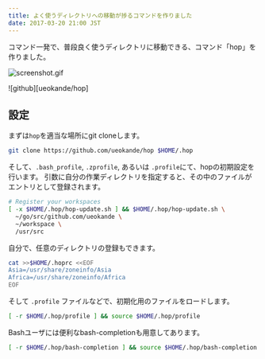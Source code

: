 ```yaml
---
title: よく使うディレクトリへの移動が捗るコマンドを作りました
date: 2017-03-20 21:00 JST
---
```


コマンド一発で、普段良く使うディレクトリに移動できる、コマンド「hop」を作りました。

![screenshot.gif](hop.gif)

![github][ueokande/hop]

設定
----

まずは`hop`を適当な場所にgit cloneします。

```sh
git clone https://github.com/ueokande/hop $HOME/.hop
```

そして、`.bash_profile`, `.zprofile`, あるいは `.profile`にて、hopの初期設定を行います。
引数に自分の作業ディレクトリを指定すると、その中のファイルがエントリとして登録されます。

```sh
# Register your workspaces
[ -x $HOME/.hop/hop-update.sh ] && $HOME/.hop/hop-update.sh \
  ~/go/src/github.com/ueokande \
  ~/workspace \
  /usr/src
```

自分で、任意のディレクトリの登録もできます。

```sh
cat >>$HOME/.hoprc <<EOF
Asia=/usr/share/zoneinfo/Asia
Africa=/usr/share/zoneinfo/Africa
EOF
```

そして `.profile` ファイルなどで、初期化用のファイルをロードします。

```sh
[ -r $HOME/.hop/profile ] && source $HOME/.hop/profile
```

Bashユーザには便利なbash-completionも用意してあります。

```sh
[ -r $HOME/.hop/bash-completion ] && source $HOME/.hop/bash-completion
```


